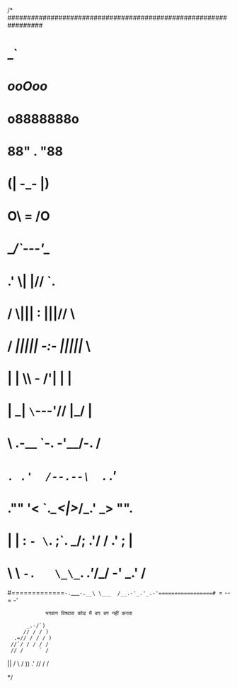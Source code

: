 /*
#################################################################
#                             _`                                #
#                          _ooOoo_                              #
#                         o8888888o                             #
#                         88" . "88                             #
#                         (| -_- |)                             #
#                         O\  =  /O                             #
#                      ____/`---'\____                          #
#                    .'  \\|     |//  `.                        #
#                   /  \\|||  :  |||//  \                       #
#                  /  _||||| -:- |||||_  \                      #
#                  |   | \\\  -  /'| |   |                      #
#                  | \_|  `\`---'//  |_/ |                      #
#                  \  .-\__ `-. -'__/-.  /                      #
#                ___`. .'  /--.--\  `. .'___                    #
#             ."" '<  `.___\_<|>_/___.' _> \"".                 #
#            | | :  `- \`. ;`. _/; .'/ /  .' ; |                #
#            \  \ `-.   \_\_`. _.'_/_/  -' _.' /                #
#=============`-.`___`-.__\ \___  /__.-'_.'_.-'=================#
                           `= --= -'                    

                भगवान विश्वास कोड मैं बग बग नहीं करता

          _.-/`)
         // / / )
      .=// / / / )
     //`/ / / / /
     // /     ` /
   ||         /
    \\       /
     ))    .'
         //    /
         /

*/
